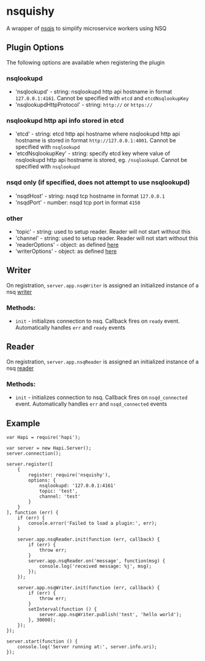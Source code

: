 # nsquishy

A wrapper of [nsqjs](https://github.com/dudleycarr/nsqjs) to simplify microservice workers using NSQ

## Plugin Options

The following options are available when registering the plugin

### nsqlookupd

* 'nsqlookupd' - string: nsqlookupd http api hostname in format `127.0.0.1:4161`.  Cannot be specified with `etcd` and `etcdNsqlookupKey`
* 'nsqlookupdHttpProtocol' - string: `http://` or `https://`

### nsqlookupd http api info stored in etcd

* 'etcd' - string: etcd http api hostname where nsqlookupd http api hostname is stored in format `http://127.0.0.1:4001`. Cannot be specified with `nsqlookupd`
* 'etcdNsqlookupKey' - string: specify etcd key where value of nsqlookupd http api hostname is stored, eg. `/nsqlookupd`. Cannot be specified with `nsqlookupd`

### nsqd only (if specified, does not attempt to use nsqlookupd)

* 'nsqdHost' - string: nsqd tcp hostname in format `127.0.0.1`
* 'nsqdPort' - number: nsqd tcp port in format `4150`

### other

* 'topic' - string: used to setup reader. Reader will not start without this
* 'channel' - string: used to setup reader. Reader will not start without this
* 'readerOptions' - object: as defined [here](https://github.com/dudleycarr/nsqjs)
* 'writerOptions' - object: as defined [here](https://github.com/dudleycarr/nsqjs)

## Writer

On registration, `server.app.nsqWriter` is assigned an initialized instance of a nsq [writer]()

### Methods:

* `init` - initializes connection to nsq. Callback fires on `ready` event. Automatically handles `err` and `ready` events

## Reader

On registration, `server.app.nsqReader` is assigned an initialized instance of a nsq [reader](https://github.com/dudleycarr/nsqjs)

### Methods:

* `init` - initializes connection to nsq. Callback fires on `nsqd_connected` event. Automatically handles `err` and `nsqd_connected` events

## Example

```
var Hapi = require('hapi');

var server = new Hapi.Server();
server.connection();

server.register([
    {
        register: require('nsquishy'),
        options: {
            nsqlookupd: '127.0.0.1:4161'
            topic: 'test',
            channel: 'test'
        }
    }
], function (err) {
    if (err) {
        console.error('Failed to load a plugin:', err);
    }

    server.app.nsqReader.init(function (err, callback) {
        if (err) {
            throw err;
        }
        server.app.nsqReader.on('message', function(msg) {
            console.log('received message: %j', msg);
        });
    });

    server.app.nsqWriter.init(function (err, callback) {
        if (err) {
            throw err;
        }
        setInterval(function () {
            server.app.nsqWriter.publish('test', 'hello world');
        }, 30000);
    });
});

server.start(function () {
    console.log('Server running at:', server.info.uri);
});

```
